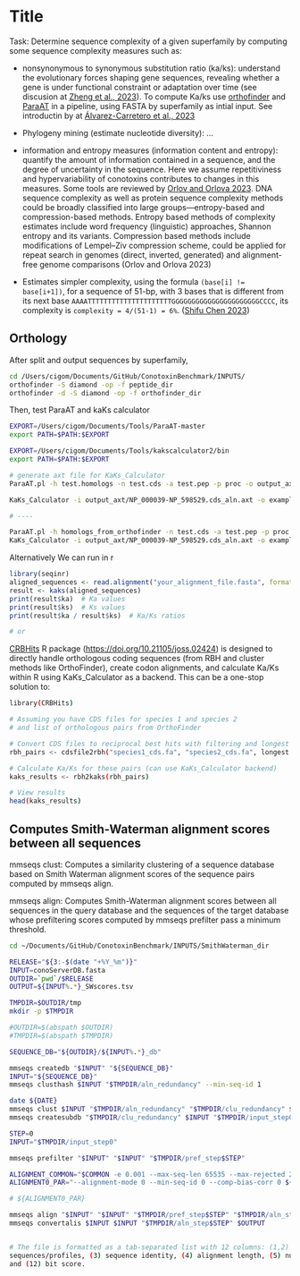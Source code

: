 # Title

Task: Determine sequence complexity of a given superfamily by computing some sequence complexity measures such as:
- nonsynonymous to synonymous substitution ratio (ka/ks): understand the evolutionary forces shaping gene sequences, revealing whether a gene is under functional constraint or adaptation over time (see discusion at [Zheng et al., 2023](https://doi.org/10.1186/s12864-023-09689-4)). To compute Ka/ks use [orthofinder](https://github.com/OrthoFinder/OrthoFinder) and [ParaAT](https://github.com/wonaya/ParaAT/tree/master) in a pipeline, using FASTA by superfamily as intial input. See introductin by at [Álvarez-Carretero et al., 2023](https://academic.oup.com/mbe/article/40/4/msad041/7140562)

- Phylogeny mining (estimate nucleotide diversity): ...

- information and entropy measures (information content and entropy): quantify the amount of information contained in a sequence, and the degree of uncertainty in the sequence. Here we assume repetitiviness and hypervariability of conotoxins contributes to changes in this measures. Some tools are reviewed by [Orlov and Orlova 2023](https://pmc.ncbi.nlm.nih.gov/articles/PMC10643780/). DNA sequence complexity as well as protein sequence complexity methods could be broadly classified into large groups—entropy-based and compression-based methods. Entropy based methods of complexity estimates include word frequency (linguistic) approaches, Shannon entropy and its variants. Compression based methods include modifications of Lempel–Ziv compression scheme, could be applied for repeat search in genomes (direct, inverted, generated) and alignment-free genome comparisons (Orlov and Orlova 2023)


- Estimates simpler complexity, using the formula `(base[i] != base[i+1])`, for a sequence of 51-bp, with 3 bases that is different from its next base `AAAATTTTTTTTTTTTTTTTTTTTTGGGGGGGGGGGGGGGGGGGGGGCCCC`, its complexity is `complexity = 4/(51-1) = 6%`. ([Shifu Chen 2023](https://github.com/OpenGene/fastp?tab=readme-ov-file#low-complexity-filter))


## Orthology
After split and output sequences by superfamily, 
```bash
cd /Users/cigom/Documents/GitHub/ConotoxinBenchmark/INPUTS/
orthofinder -S diamond -op -f peptide_dir
orthofinder -d -S diamond -op -f orthofinder_dir
```

Then, test ParaAT and kaKs calculator
```bash
EXPORT=/Users/cigom/Documents/Tools/ParaAT-master
export PATH=$PATH:$EXPORT

EXPORT=/Users/cigom/Documents/Tools/kakscalculator2/bin
export PATH=$PATH:$EXPORT

# generate axt file for KaKs_Calculator
ParaAT.pl -h test.homologs -n test.cds -a test.pep -p proc -o output_axt  -f axt

KaKs_Calculator -i output_axt/NP_000039-NP_598529.cds_aln.axt -o example.axt.kaks -m YN

# ----

ParaAT.pl -h homologs_from_orthofinder -n test.cds -a test.pep -p proc -o output_axt  -f axt
KaKs_Calculator -i output_axt/NP_000039-NP_598529.cds_aln.axt -o example.axt.kaks -m YN

```


Alternatively We can run in r
```r
library(seqinr)
aligned_sequences <- read.alignment("your_alignment_file.fasta", format = "fasta")
result <- kaks(aligned_sequences)
print(result$ka)  # Ka values
print(result$ks)  # Ks values
print(result$ka / result$ks)  # Ka/Ks ratios

# or 

```
[CRBHits](https://github.com/kullrich/CRBHits) R package (https://doi.org/10.21105/joss.02424) is designed to directly handle orthologous coding sequences (from RBH and cluster methods like OrthoFinder), create codon alignments, and calculate Ka/Ks within R using KaKs_Calculator as a backend. This can be a one-stop solution to:

```bash
library(CRBHits)

# Assuming you have CDS files for species 1 and species 2
# and list of orthologous pairs from OrthoFinder

# Convert CDS files to reciprocal best hits with filtering and longest isoform extraction
rbh_pairs <- cdsfile2rbh("species1_cds.fa", "species2_cds.fa", longest.isoform = TRUE, threads = 8)

# Calculate Ka/Ks for these pairs (can use KaKs_Calculator backend)
kaks_results <- rbh2kaks(rbh_pairs)

# View results
head(kaks_results)

```

## Computes Smith-Waterman alignment scores between all sequences
mmseqs clust: Computes a similarity clustering of a sequence database based on Smith
Waterman alignment scores of the sequence pairs computed by mmseqs align.

mmseqs align: Computes Smith-Waterman alignment scores between all sequences in the
query database and the sequences of the target database whose prefiltering scores computed
by mmseqs prefilter pass a minimum threshold.

```bash
cd ~/Documents/GitHub/ConotoxinBenchmark/INPUTS/SmithWaterman_dir

RELEASE="${3:-$(date "+%Y_%m")}"
INPUT=conoServerDB.fasta
OUTDIR=`pwd`/$RELEASE
OUTPUT=${INPUT%.*}_SWscores.tsv

TMPDIR=$OUTDIR/tmp
mkdir -p $TMPDIR

#OUTDIR=$(abspath $OUTDIR)
#TMPDIR=$(abspath $TMPDIR)

SEQUENCE_DB="${OUTDIR}/${INPUT%.*}_db"

mmseqs createdb "$INPUT" "${SEQUENCE_DB}"
INPUT="${SEQUENCE_DB}"
mmseqs clusthash $INPUT "$TMPDIR/aln_redundancy" --min-seq-id 1

date ${DATE}
mmseqs clust $INPUT "$TMPDIR/aln_redundancy" "$TMPDIR/clu_redundancy" ${CLUSTER1_PAR}
mmseqs createsubdb "$TMPDIR/clu_redundancy" $INPUT "$TMPDIR/input_step0"

STEP=0
INPUT="$TMPDIR/input_step0" 

mmseqs prefilter "$INPUT" "$INPUT" "$TMPDIR/pref_step$STEP"

ALIGNMENT_COMMON="$COMMON -e 0.001 --max-seq-len 65535 --max-rejected 2147483647"
ALIGNMENT0_PAR="--alignment-mode 0 --min-seq-id 0 --comp-bias-corr 0 ${ALIGNMENT_COMMON}"

# ${ALIGNMENT0_PAR}

mmseqs align "$INPUT" "$INPUT" "$TMPDIR/pref_step$STEP" "$TMPDIR/aln_step$STEP" 
mmseqs convertalis $INPUT $INPUT "$TMPDIR/aln_step$STEP" $OUTPUT


# The file is formatted as a tab-separated list with 12 columns: (1,2) identifiers for query and target
sequences/profiles, (3) sequence identity, (4) alignment length, (5) number of mismatches, (6) number of gap openings, (7-8, 9-10) domain start and end-position in query and in target, (11) E-value,
and (12) bit score.
```